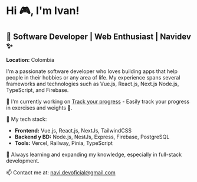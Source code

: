 # Hi 🎮,  I'm Ivan! 

## 🌟 Software Developer | Web Enthusiast | Navidev ✨
**Location:** Colombia

I'm a passionate software developer who loves building apps that help people in their hobbies or any area of ​​life. My experience spans several frameworks and technologies such as Vue.js, React.js, Next.js Node.js, TypeScript, and Firebase.

🚀 I'm currently working on [Track your progress](https://github.com/navidevof/track-your-progress) - Easily track your progress in exercises and weights 💪.

🔧 My tech stack:
- **Frontend:** Vue.js, React.js, NextJs, TailwindCSS
- **Backend y BD:** Node.js, NestJs, Express, Firebase, PostgreSQL
- **Tools:** Vercel, Railway, Pinia, TypeScript

🌱 Always learning and expanding my knowledge, especially in full-stack development.

📫 Contact me at: navi.devoficial@gmail.com
